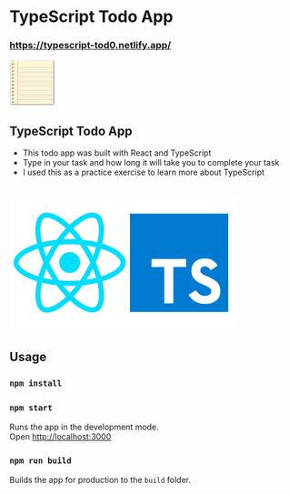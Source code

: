 # TypeScript Todo App

### https://typescript-tod0.netlify.app/

<img src="./public/paper.png" alt="drawing" width="80" height="80"/>

## TypeScript Todo App

- This todo app was built with React and TypeScript
- Type in your task and how long it will take you to complete your task
- I used this as a practice exercise to learn more about TypeScript

<br>
<img src="./public/React-and-typescript.png" alt="drawing" width="400" height="240"/>

## Usage

### `npm install`

### `npm start`

Runs the app in the development mode.<br>
Open [http://localhost:3000](http://localhost:3000)

### `npm run build`

Builds the app for production to the `build` folder.<br>
